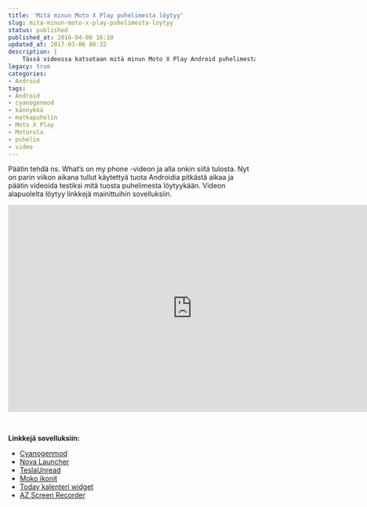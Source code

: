 ```yaml
---
title: 'Mitä minun Moto X Play puhelimesta löytyy'
slug: mita-minun-moto-x-play-puhelimesta-loytyy
status: published
published_at: 2016-04-08 16:10
updated_at: 2017-03-06 08:32
description: |
    Tässä videossa katsotaan mitä minun Moto X Play Android puhelimesta oikeastaan löytyykään. Käyn läpi ohjelmia mitä olen asennellut.
legacy: true
categories:
- Android
tags:
- Android
- cyanogenmod
- kännykkä
- matkapuhelin
- Moto X Play
- Motorola
- puhelin
- video
---
```


<p>Päätin tehdä ns. What&#8217;s on my phone -videon ja alla onkin siitä tulosta. Nyt on parin viikon aikana tullut käytettyä tuota Androidia pitkästä aikaa ja päätin videoida testiksi mitä tuosta puhelimesta löytyykään. Videon alapuolelta löytyy linkkejä mainittuihin sovelluksiin.</p>
<p><iframe loading="lazy" title="Mitä minun Moto X Play puhelimesta löytyy" width="750" height="422" src="https://www.youtube.com/embed/lgIDXM5RlHU?feature=oembed" frameborder="0" allow="accelerometer; autoplay; clipboard-write; encrypted-media; gyroscope; picture-in-picture" allowfullscreen></iframe></p>
<p>&nbsp;</p>
<p><strong>Linkkejä sovelluksiin:</strong></p>
<ul>
<li><a href="http://www.cyanogenmod.org/" target="_blank">Cyanogenmod</a></li>
<li><a href="https://play.google.com/store/apps/details?id=com.teslacoilsw.launcher&amp;hl=fi" target="_blank">Nova Launcher</a></li>
<li><a href="https://play.google.com/store/apps/details?id=com.teslacoilsw.notifier&amp;hl=fi" target="_blank">TeslaUnread</a></li>
<li><a href="https://play.google.com/store/apps/details?id=com.djskarpia.moko" target="_blank">Moko ikonit</a></li>
<li><a href="https://play.google.com/store/apps/details?id=com.underwood.agenda" target="_blank">Today kalenteri widget</a></li>
<li><a href="https://play.google.com/store/apps/details?id=com.hecorat.screenrecorder.free&amp;hl=fi" target="_blank">AZ Screen Recorder</a></li>
</ul>